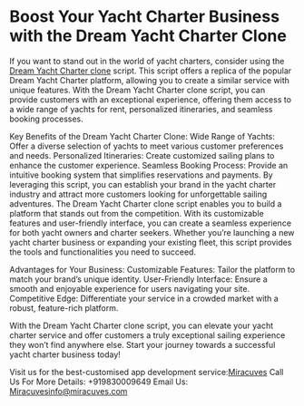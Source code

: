 <h1>Boost Your Yacht Charter Business with the Dream Yacht Charter Clone</h1>



If you want to stand out in the world of yacht charters, consider using the <a href="https://miracuves.com/solutions/dream-yacht-charter-clone/">Dream Yacht Charter clone</a>
 script. This script offers a replica of the popular Dream Yacht Charter platform, allowing you to create a similar service with unique features. With the Dream Yacht Charter clone script, you can provide customers with an exceptional experience, offering them access to a wide range of yachts for rent, personalized itineraries, and seamless booking processes.

<p1>Key Benefits of the Dream Yacht Charter Clone:</p1>
Wide Range of Yachts: Offer a diverse selection of yachts to meet various customer preferences and needs.
Personalized Itineraries: Create customized sailing plans to enhance the customer experience.
Seamless Booking Process: Provide an intuitive booking system that simplifies reservations and payments.
By leveraging this script, you can establish your brand in the yacht charter industry and attract more customers looking for unforgettable sailing adventures. The Dream Yacht Charter clone script enables you to build a platform that stands out from the competition. With its customizable features and user-friendly interface, you can create a seamless experience for both yacht owners and charter seekers. Whether you’re launching a new yacht charter business or expanding your existing fleet, this script provides the tools and functionalities you need to succeed.

<p2>Advantages for Your Business:</p2>
Customizable Features: Tailor the platform to match your brand’s unique identity.
User-Friendly Interface: Ensure a smooth and enjoyable experience for users navigating your site.
Competitive Edge: Differentiate your service in a crowded market with a robust, feature-rich platform.

With the Dream Yacht Charter clone script, you can elevate your yacht charter service and offer customers a truly exceptional sailing experience they won’t find anywhere else. Start your journey towards a successful yacht charter business today!


Visit us for the best-customised app development service:<a href="https://miracuves.com/">Miracuves</a>
Call Us For More Details: +919830009649
Email Us: <a href="info@miracuves.com">Miracuves</a>info@miracuves.com


